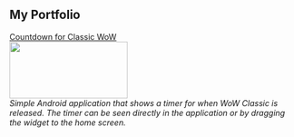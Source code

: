 ## My Portfolio

[Countdown for Classic WoW](https://github.com/naxx1000/Countdown-For-Classic-WoW)
<br>
<a href="https://github.com/naxx1000/Countdown-For-Classic-WoW">
	<img src="https://imgur.com/Z5pj2Gv.png" width="208" height="100" />
</a>
<br>
<i>Simple Android application that shows a timer for when WoW Classic is released. The timer can be seen directly in the application or by dragging the widget to the home screen.</i>